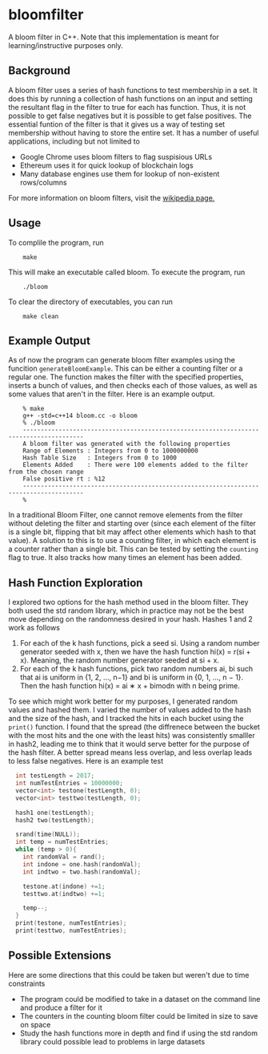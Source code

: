 # bloomfilter
A bloom filter in C++. Note that this implementation is meant for learning/instructive purposes only. 

## Background 
A bloom filter uses a series of hash functions to test membership in a set. It does this by running a collection of hash functions on an input and setting the resultant flag in the filter to true for each has function. Thus, it is not possible to get false negatives but it is possible to get false positives. The essential funtion of the filter is that it gives us a way of testing set membership without having to store the entire set. It has a number of useful applications, including but not limited to
* Google Chrome uses bloom filters to flag suspisious URLs
* Ethereum uses it for quick lookup of blockchain logs
* Many database engines use them for lookup of non-existent rows/columns

For more information on bloom filters, visit the [wikipedia page.](https://courses.cs.duke.edu/spring03/cps296.5/papers/ziv_lempel_1977_universal_algorithm.pdf)

## Usage

To complile the program, run
```
    make
```
This will make an executable called bloom. To execute the program, run
```
    ./bloom
```
To clear the directory of executables, you can run
```
    make clean
```

## Example Output

As of now the program can generate bloom filter examples using the funcition `generateBloomExample`. This can be either a counting filter or a regular one. The function makes the filter with the specified properties, inserts a bunch of values, and then checks each of those values, as well as some values that aren't in the filter. Here is an example output.
```shell
    % make
    g++ -std=c++14 bloom.cc -o bloom
    % ./bloom
    ---------------------------------------------------------------------------------------
    A bloom filter was generated with the following properties
    Range of Elements : Integers from 0 to 1000000000
    Hash Table Size   : Integers from 0 to 1000
    Elements Added    : There were 100 elements added to the filter from the chosen range
    False positive rt : %12
    ---------------------------------------------------------------------------------------
    %
```

In a traditional Bloom Filter, one cannot remove elements from the filter without deleting the filter and starting over (since each element of the filter is a single bit, flipping that bit may affect other elements which hash to that value). A solution to this is to use a counting filter, in which each element is a counter rather than a single bit. This can be tested by setting the `counting` flag to true. It also tracks how many times an element has been added.

## Hash Function Exploration

I explored two options for the hash method used in the bloom filter. They both used the std random library, which in practice may not be the best move depending on the randomness desired in your hash. 
Hashes 1 and 2 work as follows
1. For each of the k hash functions, pick a seed si. Using a random number generator seeded with x, then
we have the hash function hi(x) = r(si + x). Meaning, the random number generator seeded at si + x.
2. For each of the k hash functions, pick two random numbers ai, bi such that ai is uniform in {1, 2, ..., n−1} and bi is uniform in {0, 1, ..., n − 1}. Then the hash function hi(x) = ai ∗ x + bimodn with n being prime.

To see which might work better for my purposes, I generated random values and hashed them. I varied the number of values added to the hash and the size of the hash, and I tracked the hits in each bucket using the `print()` function. I found that the spread (the diffrenece between the bucket with the most hits and the one with the least hits) was consistently smalller in hash2, leading me to think that it would serve better for the purpose of the hash filter. A better spread means less overlap, and less overlap leads to less false negatives. Here is an example test

```cpp
  int testLength = 2017;
  int numTestEntries = 10000000;
  vector<int> testone(testLength, 0);
  vector<int> testtwo(testLength, 0);

  hash1 one(testLength);
  hash2 two(testLength);

  srand(time(NULL));
  int temp = numTestEntries;
  while (temp > 0){
    int randomVal = rand();
    int indone = one.hash(randomVal);
    int indtwo = two.hash(randomVal);

    testone.at(indone) +=1;
    testtwo.at(indtwo) +=1;

    temp--;
  }
  print(testone, numTestEntries);
  print(testtwo, numTestEntries);

```

## Possible Extensions
Here are some directions that this could be taken but weren't due to time constraints
* The program could be modified to take in a dataset on the command line and produce a filter for it
* The counters in the counting bloom filter could be limited in size to save on space
* Study the hash functions more in depth and find if using the std random library could possible lead to problems in large datasets
